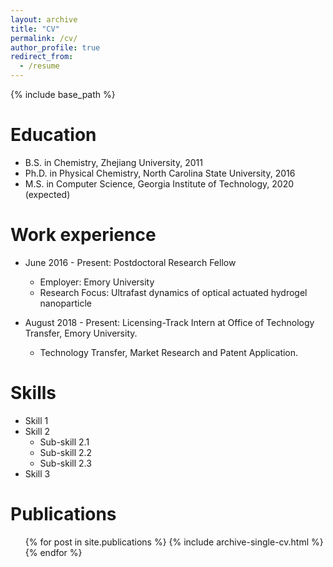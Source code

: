 ```yaml
---
layout: archive
title: "CV"
permalink: /cv/
author_profile: true
redirect_from:
  - /resume
---
```


{% include base_path %}

Education
======
* B.S. in Chemistry, Zhejiang University, 2011
* Ph.D. in Physical Chemistry, North Carolina State University, 2016
* M.S. in Computer Science, Georgia Institute of Technology, 2020 (expected)

Work experience
======
* June 2016 - Present: Postdoctoral Research Fellow
  * Employer: Emory University
  * Research Focus: Ultrafast dynamics of optical actuated hydrogel nanoparticle

* August 2018 - Present: Licensing-Track Intern at Office of Technology Transfer, Emory University.  
  * Technology Transfer, Market Research and Patent Application.
  
Skills
======
* Skill 1
* Skill 2
  * Sub-skill 2.1
  * Sub-skill 2.2
  * Sub-skill 2.3
* Skill 3

Publications
======
  <ul>{% for post in site.publications %}
    {% include archive-single-cv.html %}
  {% endfor %}</ul>
  

 <!-- 
Service and leadership
======
* Currently signed in to 43 different slack teams
-->


